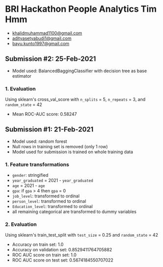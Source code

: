 # BRI Hackathon People Analytics Tim Hmm
- khalidmuhammad1100@gmail.com
- adityasetyabudi1@gmail.com
- bayu.kunto1997@gmail.com

## Submission #2: 25-Feb-2021
- Model used: BalancedBaggingClassifier with decision tree as base estimator

### 1. Evaluation
Using sklearn's cross_val_score with `n_splits` = 5, `n_repeats` = 3, and `random_state` = 42
- Mean ROC-AUC score:  0.58247

## Submission #1: 21-Feb-2021
- Model used: random forest
- Null rows in training set is removed (only 1 row)
- Model used for submission is trained on whole training data

### 1. Feature transformations
- `gender`: stringified
- `year_graduated` = 2021 - `year_graduated`
- `age` = 2021 - `age`
- `gpa`: if `gpa` > 4 then `gpa` = 0
- `job_level`: transformed to ordinal
- `person_level`: transformed to ordinal
- `Education_level`: transformed to ordinal
- all remaining categorical are transformed to dummy variables

### 2. Evaluation
Using sklearn's train_test_split with `test_size` = 0.25 and `random_state` = 42
- Accuracy on train set: 1.0
- Accuracy on validation set: 0.8529411764705882
- ROC AUC score on train set: 1.0
- ROC AUC score on test set: 0.5674184550707022
